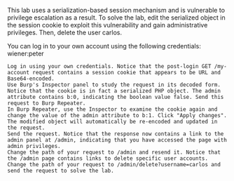 This lab uses a serialization-based session mechanism and is vulnerable to privilege escalation as a result. To solve the lab, edit the serialized object in the session cookie to exploit this vulnerability and gain administrative privileges. Then, delete the user carlos.

You can log in to your own account using the following credentials: wiener:peter

	Log in using your own credentials. Notice that the post-login GET /my-account request contains a session cookie that appears to be URL and Base64-encoded.
	Use Burp's Inspector panel to study the request in its decoded form. Notice that the cookie is in fact a serialized PHP object. The admin attribute contains b:0, indicating the boolean value false. Send this request to Burp Repeater.
	In Burp Repeater, use the Inspector to examine the cookie again and change the value of the admin attribute to b:1. Click "Apply changes". The modified object will automatically be re-encoded and updated in the request.
	Send the request. Notice that the response now contains a link to the admin panel at /admin, indicating that you have accessed the page with admin privileges.
	Change the path of your request to /admin and resend it. Notice that the /admin page contains links to delete specific user accounts.
	Change the path of your request to /admin/delete?username=carlos and send the request to solve the lab.
